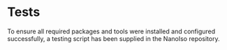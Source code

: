 # Tests

To ensure all required packages and tools were installed and configured successfully, a testing script has been supplied in the NanoIso repository. 

